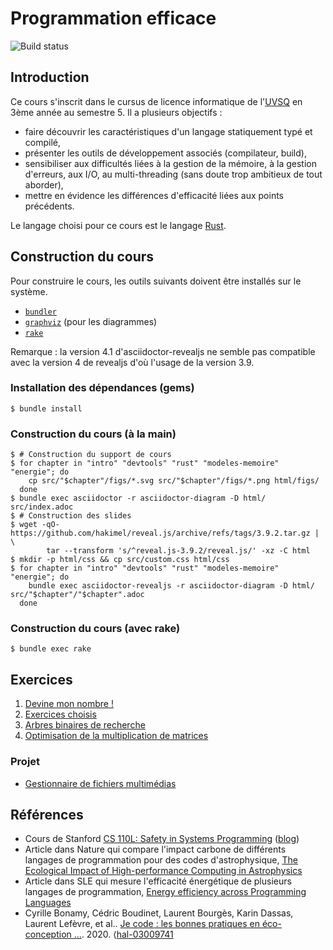 # Programmation efficace

![Build status](https://github.com/uvsq-pef/prog-efficace/actions/workflows/deploy.yml/badge.svg)

## Introduction
Ce cours s'inscrit dans le cursus de licence informatique de l'[UVSQ](https://www.uvsq.fr/) en 3ème année au semestre 5.
Il a plusieurs objectifs :
* faire découvrir les caractéristiques d'un langage statiquement typé et compilé,
* présenter les outils de développement associés (compilateur, build),
* sensibiliser aux difficultés liées à la gestion de la mémoire, à la gestion d'erreurs, aux I/O, au multi-threading (sans doute trop ambitieux de tout aborder),
* mettre en évidence les différences d'efficacité liées aux points précédents.

Le langage choisi pour ce cours est le langage [Rust](https://www.rust-lang.org/).

## Construction du cours
Pour construire le cours, les outils suivants doivent être installés sur le système.
* [`bundler`](https://bundler.io/)
* [`graphviz`](https://graphviz.org/) (pour les diagrammes)
* [`rake`](https://ruby.github.io/rake/)

Remarque : la version 4.1 d'asciidoctor-revealjs ne semble pas compatible avec la version 4 de revealjs d'où l'usage de la version 3.9.

### Installation des dépendances (gems)
```
$ bundle install
```

### Construction du cours (à la main)
```
$ # Construction du support de cours
$ for chapter in "intro" "devtools" "rust" "modeles-memoire" "energie"; do
    cp src/"$chapter"/figs/*.svg src/"$chapter"/figs/*.png html/figs/
  done
$ bundle exec asciidoctor -r asciidoctor-diagram -D html/ src/index.adoc
$ # Construction des slides
$ wget -qO- https://github.com/hakimel/reveal.js/archive/refs/tags/3.9.2.tar.gz | \
        tar --transform 's/^reveal.js-3.9.2/reveal.js/' -xz -C html
$ mkdir -p html/css && cp src/custom.css html/css
$ for chapter in "intro" "devtools" "rust" "modeles-memoire" "energie"; do
    bundle exec asciidoctor-revealjs -r asciidoctor-diagram -D html/ src/"$chapter"/"$chapter".adoc
  done
```

### Construction du cours (avec rake)
```
$ bundle exec rake
```

## Exercices
1. [Devine mon nombre !](https://github.com/uvsq-pef/td_devine_mon_nombre)
1. [Exercices choisis](https://github.com/uvsq-pef/td_exercices_choisis)
1. [Arbres binaires de recherche](https://github.com/uvsq-pef/td_abr)
1. [Optimisation de la multiplication de matrices](https://github.com/uvsq-pef/td_mult_mat)

### Projet
* [Gestionnaire de fichiers multimédias](https://github.com/uvsq-pef/medman)

## Références
* Cours de Stanford [CS 110L: Safety in Systems Programming](https://reberhardt.com/cs110l/) ([blog](https://reberhardt.com/blog/2020/10/05/designing-a-new-class-at-stanford-safety-in-systems-programming.html))
* Article dans Nature qui compare l'impact carbone de différents langages de programmation pour des codes d'astrophysique, [The Ecological Impact of High-performance Computing in Astrophysics](https://arxiv.org/pdf/2009.11295.pdf)
* Article dans SLE qui mesure l'efficacité énergétique de plusieurs langages de programmation, [Energy efficiency across Programming Languages](https://greenlab.di.uminho.pt/wp-content/uploads/2017/09/paperSLE.pdf)
* Cyrille Bonamy, Cédric Boudinet, Laurent Bourgès, Karin Dassas, Laurent Lefèvre, et al.. [Je code : les bonnes pratiques en éco-conception ...](https://hal.archives-ouvertes.fr/hal-03009741/). 2020. ⟨[hal-03009741](https://hal.archives-ouvertes.fr/hal-03009741/)
